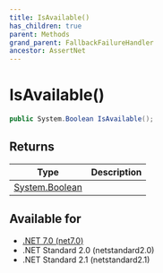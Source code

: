 ```yaml
---
title: IsAvailable()
has_children: true
parent: Methods
grand_parent: FallbackFailureHandler
ancestor: AssertNet
---
```

# IsAvailable()

```csharp
public System.Boolean IsAvailable();
```

## Returns
|Type|Description|
|-|-|
|[System.Boolean](https://learn.microsoft.com/en-us/dotnet/api/system.boolean)||

## Available for
- [.NET 7.0 (net7.0)](https://versionsof.net/core/7.0/)
- .NET Standard 2.0 (netstandard2.0)
- .NET Standard 2.1 (netstandard2.1)
